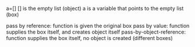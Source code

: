 a=[]
[] is the empty list (object)
a is a variable that points to the empty list (box)

pass by reference: function is given the original box
pass by value: function supplies the box itself, and creates object itself
pass-by-object-reference: function supplies the box itself, no object is created (different boxes)